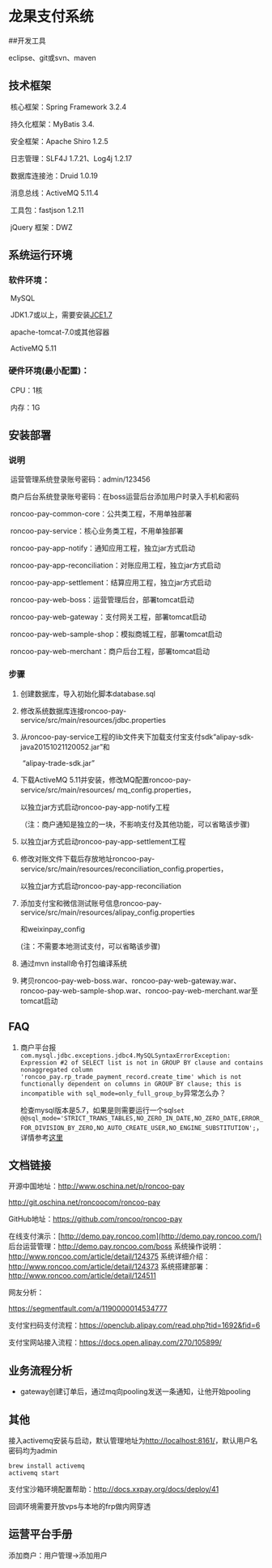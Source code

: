 # 龙果支付系统

##开发工具

 eclipse、git或svn、maven



## 技术框架

​    核心框架：Spring Framework 3.2.4

​    持久化框架：MyBatis 3.4.

​    安全框架：Apache Shiro 1.2.5

​    日志管理：SLF4J 1.7.21、Log4j 1.2.17

​    数据库连接池：Druid 1.0.19    

​    消息总线：ActiveMQ 5.11.4

​    工具包：fastjson 1.2.11 

​    jQuery 框架：DWZ





##  系统运行环境

### 软件环境：

​        MySQL

​        JDK1.7或以上，需要安装[JCE1.7](https://www.oracle.com/technetwork/java/javase/downloads/jce-7-download-432124.html)

​        apache-tomcat-7.0或其他容器

​        ActiveMQ 5.11

### 硬件环境(最小配置)：

​        CPU：1核

​        内存：1G



## 安装部署

### 说明

​        运营管理系统登录账号密码：admin/123456

​        商户后台系统登录账号密码：在boss运营后台添加用户时录入手机和密码

​        roncoo-pay-common-core：公共类工程，不用单独部署

​        roncoo-pay-service：核心业务类工程，不用单独部署

​        roncoo-pay-app-notify：通知应用工程，独立jar方式启动

​        roncoo-pay-app-reconciliation：对账应用工程，独立jar方式启动

​        roncoo-pay-app-settlement：结算应用工程，独立jar方式启动

​        roncoo-pay-web-boss：运营管理后台，部署tomcat启动

​        roncoo-pay-web-gateway：支付网关工程，部署tomcat启动

​        roncoo-pay-web-sample-shop：模拟商城工程，部署tomcat启动

​        roncoo-pay-web-merchant：商户后台工程，部署tomcat启动

### 步骤

1. 创建数据库，导入初始化脚本database.sql

2. 修改系统数据库连接roncoo-pay-service/src/main/resources/jdbc.properties

3. 从roncoo-pay-service工程的lib文件夹下加载支付宝支付sdk“alipay-sdk-java20151021120052.jar”和

   ​  “alipay-trade-sdk.jar”

4. 下载ActiveMQ 5.11并安装，修改MQ配置roncoo-pay-service/src/main/resources/ mq_config.properties，

   以独立jar方式启动roncoo-pay-app-notify工程

   （注：商户通知是独立的一块，不影响支付及其他功能，可以省略该步骤)

5. 以独立jar方式启动roncoo-pay-app-settlement工程

6. 修改对账文件下载后存放地址roncoo-pay-service/src/main/resources/reconciliation_config.properties，

   以独立jar方式启动roncoo-pay-app-reconciliation

7. 添加支付宝和微信测试账号信息roncoo-pay-service/src/main/resources/alipay_config.properties

   和weixinpay_config

   (注：不需要本地测试支付，可以省略该步骤)

8. 通过mvn install命令打包编译系统

9. 拷贝roncoo-pay-web-boss.war、roncoo-pay-web-gateway.war、roncoo-pay-web-sample-shop.war、roncoo-pay-web-merchant.war至tomcat启动

## FAQ

1. 商户平台报`com.mysql.jdbc.exceptions.jdbc4.MySQLSyntaxErrorException: Expression #2 of SELECT list is not in GROUP BY clause and contains nonaggregated column 'roncoo_pay.rp_trade_payment_record.create_time' which is not functionally dependent on columns in GROUP BY clause; this is incompatible with sql_mode=only_full_group_by`异常怎么办？

   检查mysql版本是5.7，如果是则需要运行一个sql`set @@sql_mode='STRICT_TRANS_TABLES,NO_ZERO_IN_DATE,NO_ZERO_DATE,ERROR_FOR_DIVISION_BY_ZERO,NO_AUTO_CREATE_USER,NO_ENGINE_SUBSTITUTION';`，详情参考[这里](https://blog.csdn.net/lm409/article/details/73065217)

## 文档链接

开源中国地址：<http://www.oschina.net/p/roncoo-pay>

<http://git.oschina.net/roncoocom/roncoo-pay>

GitHub地址：<https://github.com/roncoo/roncoo-pay>

在线支付演示：[http://demo.pay.roncoo.com](http://demo.pay.roncoo.com/)
后台运营管理：<http://demo.pay.roncoo.com/boss>
系统操作说明：<http://www.roncoo.com/article/detail/124375>
系统详细介绍：<http://www.roncoo.com/article/detail/124373>
系统搭建部署：<http://www.roncoo.com/article/detail/124511>



网友分析：

https://segmentfault.com/a/1190000014534777



支付宝扫码支付流程：https://openclub.alipay.com/read.php?tid=1692&fid=6

支付宝网站接入流程：https://docs.open.alipay.com/270/105899/

## 业务流程分析

+ gateway创建订单后，通过mq向pooling发送一条通知，让他开始pooling

## 其他

接入activemq安装与启动，默认管理地址为<http://localhost:8161/>，默认用户名密码均为admin

```shell
brew install activemq
activemq start
```

支付宝沙箱环境配置帮助：http://docs.xxpay.org/docs/deploy/41

回调环境需要开放vps与本地的frp做内网穿透

## 运营平台手册

添加商户：用户管理->添加用户



